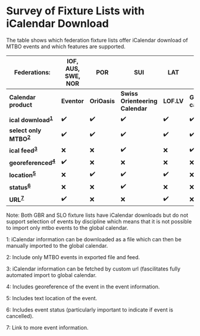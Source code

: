 # Survey of Fixture Lists with iCalendar Download

The table shows which federation fixture lists offer iCalendar download of MTBO events and which features are supported. 

| Federations:      | IOF, AUS, SWE, NOR | POR      | SUI                         | LAT    | CZE             | 
| ----------------- | ------------------ | -------- | --------------------------- | -------| --------------- |
| **Calendar product**                  | **Eventor**            | **OriOasis** | **Swiss Orienteering Calendar** | **LOF.LV** | **Google calendar** |
| **ical download<sup>[1](#download)</sup>** | :heavy_check_mark: | :heavy_check_mark: | :heavy_check_mark: | :heavy_check_mark: |  :heavy_check_mark: |
| **select only MTBO<sup>[2](#onlymtbo)</sup>** | :heavy_check_mark: | :heavy_check_mark: | :heavy_check_mark:  | :heavy_check_mark: | :heavy_check_mark:             |
| **ical feed<sup>[3](#feed)</sup>**         | :x:                 | :x:       | :heavy_check_mark:                         | :x:     | :heavy_check_mark:             |
| **georeferenced<sup>[4](#GEO)</sup>**               | :heavy_check_mark:                | :x:       | :x:                          | :x:     | :x:              |
| **location<sup>[5](#LOCATION)</sup>**          | :x:                 | :heavy_check_mark:      | :heavy_check_mark: | :heavy_check_mark: | :x:              |
| **status<sup>[6](#STATUS)</sup>**            | :x:                 | :x:       | :heavy_check_mark:                         | :x:     | :x:              |
| **URL<sup>[7](#URL)</sup>**               | :heavy_check_mark:                | :x:       | :x:                          | :heavy_check_mark:    | :x:              |

Note: Both GBR and SLO fixture lists have iCalendar downloads but do not support selection of events by discipline which means that it is not possible to import only mtbo events to the 
global calendar.

<a name="download">1</a>: iCalendar information can be downloaded as a file which can then be manually imported to the global calendar.

<a name="onlymtbo">2</a>: Include only MTBO events in exported file and feed.

<a name="feed">3</a>: iCalendar information can be fetched by custom url (fascilitates fully automated import to global calendar.

<a name="GEO">4</a>: Includes georeference of the event in the event information.

<a name="LOCATION">5</a>: Includes text location of the event.

<a name="STATUS">6</a>: Includes event status (particularly important to indicate if event is cancelled).

<a name="URL">7</a>: Link to more event information.



